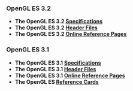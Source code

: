 ### OpenGL ES 3.2

*   **The OpenGL ES 3.2 [Specifications](/registry/gles/#specs32)**
*   **The OpenGL ES 3.2 [Header Files](/registry/gles/#headers32)**
*   **The OpenGL ES 3.2 [Online Reference Pages](/opengles/sdk/docs/man32/)**

### OpenGL ES 3.1

*   **The OpenGL ES 3.1 [Specifications](/registry/gles/#specs31)**
*   **The OpenGL ES 3.1 [Header Files](/registry/gles/#headers31)**
*   **The OpenGL ES 3.1 [Online Reference Pages](/opengles/sdk/docs/man3)**
*   **The OpenGL ES [Reference Cards](/developers/reference-cards/)**